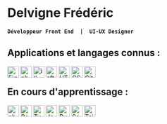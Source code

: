 
# Delvigne Frédéric 
**`Développeur Front End  |  UI-UX Designer`**

## Applications et langages connus :

<img align="left" alt="Figma" width="26px" src="https://upload.wikimedia.org/wikipedia/commons/a/ad/Figma-1-logo.png" />

<img align="left" alt="photoshop" width="26px" src="https://cdn-icons-png.flaticon.com/512/5968/5968520.png" />

<img align="left" alt="illustrator" width="26px" src="https://cdn-icons-png.flaticon.com/512/5968/5968472.png" />

<img align="left" alt="afterEffects" width="26px" src="https://cdn-icons-png.flaticon.com/512/5611/5611014.png" />

<img align="left" alt="HTML5" width="26px " src="https://icongr.am/devicon/html5-original.svg?size=128&color=currentColor" />

<img align="left" alt="CSS3" width="26px" src="https://icongr.am/devicon/css3-original.svg?size=128&color=currentColor" />

<img align="left" alt="Git" width="26px" src="https://icongr.am/devicon/git-original.svg?size=128&color=currentColor" />

<br/>

## En cours d'apprentissage :

<img align="left" alt="php" width="26px" src="https://www.php.net//images/logos/new-php-logo.svg" />

<img align="left" alt="React" width="26px" src="https://icongr.am/devicon/react-original.svg?size=128&color=currentColor" />

<img align="left" alt="TypeScript" width="26px" src="https://icongr.am/devicon/typescript-original.svg?size=128&color=currentColor" />

<img align="left" alt="JavaScript" width="26px" src="https://icongr.am/devicon/javascript-original.svg?size=128&color=currentColor"/>

<img align="left" alt="Pug" width="26px" src="https://camo.githubusercontent.com/2eb688a747805c9acd144faf728c8a30f86fc4ca5fb39e6528232f0372151364/68747470733a2f2f63646e2e7261776769742e636f6d2f7075676a732f7075672d6c6f676f2f656563343336636565386664396431373236643738333963626539396431663639343639326330632f5356472f7075672d66696e616c2d6c6f676f2d5f2d636f6c6f75722d3132382e737667" />

<img align="left" alt="Sass" width="26px" src="https://icongr.am/devicon/sass-original.svg?size=128&color=currentColor" />

<img align="left" alt="Tailwind" width="26px" src="https://upload.wikimedia.org/wikipedia/commons/thumb/d/d5/Tailwind_CSS_Logo.svg/512px-Tailwind_CSS_Logo.svg.png" />

<br/>
